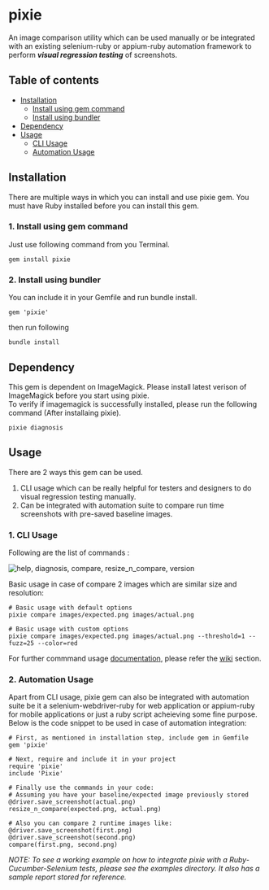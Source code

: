 # pixie

An image comparison utility which can be used manually or be integrated with an existing selenium-ruby or appium-ruby automation framework to perform __*visual regression testing*__ of screenshots.


## Table of contents
- [Installation](#installation)  
    - [Install using gem command](#gem)    
    - [Install using bundler](#bundler)
- [Dependency](#dependency)
- [Usage](#usage)
    - [CLI Usage](#cli)
    - [Automation Usage](#automation)
    

## Installation  
There are multiple ways in which you can install and use pixie gem.
You must have Ruby installed before you can install this gem.   

### <a name="gem" /> 1. Install using gem command 
Just use following command from you Terminal.   
``` 
gem install pixie 
```
   
### <a name="bundler" /> 2. Install using bundler    
You can include it in your Gemfile and run bundle install.     
``` 
gem 'pixie' 
```   
then run following   
```   
bundle install   
```  

## Dependency   
This gem is dependent on ImageMagick. Please install latest verison of ImageMagick before you start using pixie.   
To verify if imagemagick is successfully installed, please run the following command (After installaing pixie).   
```   
pixie diagnosis 
```    
   
## Usage   
There are 2 ways this gem can be used. 
1. CLI usage which can be really helpful for testers and designers to do visual regression testing manually.
2. Can be integrated with automation suite to compare run time screenshots with pre-saved baseline images.  

### <a name="cli"></a> 1. CLI Usage
Following are the list of commands :  
    
![help, diagnosis, compare, resize_n_compare, version](https://github.com/krupani/pixie/blob/master/images/pixie_commands.png)    

Basic usage in case of compare 2 images which are similar size and resolution:   
```   
# Basic usage with default options    
pixie compare images/expected.png images/actual.png    

# Basic usage with custom options
pixie compare images/expected.png images/actual.png --threshold=1 --fuzz=25 --color=red

```   
    
For further commmand usage [documentation](https://github.com/krupani/pixie/wiki), please refer the [wiki](https://github.com/krupani/pixie/wiki) section.    

### <a name="automation"></a> 2. Automation Usage    
Apart from CLI usage, pixie gem can also be integrated with automation suite be it a selenium-webdriver-ruby for web application or appium-ruby for mobile applications or just a ruby script acheieving some fine purpose.     
Below is the code snippet to be used in case of automation integration:

```
# First, as mentioned in installation step, include gem in Gemfile
gem 'pixie'        
    
# Next, require and include it in your project
require 'pixie'    
include 'Pixie'     

# Finally use the commands in your code:    
# Assuming you have your baseline/expected image previously stored
@driver.save_screenshot(actual.png)
resize_n_compare(expected.png, actual.png)

# Also you can compare 2 runtime images like:
@driver.save_screenshot(first.png)
@driver.save_screenshot(second.png)
compare(first.png, second.png)

```

_NOTE: To see a working example on how to integrate pixie with a Ruby-Cucumber-Selenium tests, please see the examples directory. It also has a sample report stored for reference._
